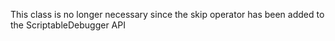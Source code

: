 This class is no longer necessary since the skip operator has been added to the ScriptableDebugger API